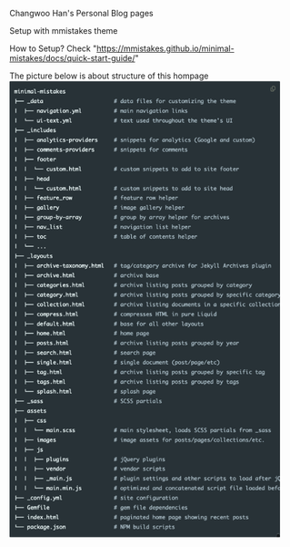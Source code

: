 Changwoo Han's Personal Blog pages


Setup with mmistakes theme

How to Setup?
Check "https://mmistakes.github.io/minimal-mistakes/docs/quick-start-guide/"

The picture below is about structure of this hompage
<img width="476" alt="screenshot" src="screenshot.png">

